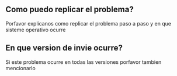 ## Como puedo replicar el problema?
Porfavor explicanos como replicar el problema paso a paso y en que sisteme operativo ocurre

## En que version de invie ocurre?
Si este problema ocurre en todas las versiones porfavor tambien mencionarlo
